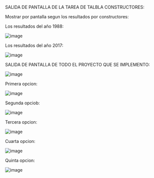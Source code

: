 SALIDA DE PANTALLA DE LA TAREA DE TALBLA CONSTRUCTORES:

Mostrar por pantalla segun los resultados por constructores:

Los resultados del año 1988:

![image](https://github.com/user-attachments/assets/3b2cb6e7-fcac-4544-b073-d8a0e7be20f9)

Los resultados del año 2017:

![image](https://github.com/user-attachments/assets/44445cd3-fdf5-4ac3-99dd-4b97b957b833)

SALIDA DE PANTALLA DE TODO EL PROYECTO QUE SE IMPLEMENTO:

![image](https://github.com/user-attachments/assets/98f7c6c6-3373-4bbf-a2bf-1f0dfcb2d28a)

Primera opcion:

![image](https://github.com/user-attachments/assets/584f0354-e258-4212-ac9b-0b820b0342af)

Segunda opciob:

![image](https://github.com/user-attachments/assets/3b8e0b18-4bd2-4486-b6f0-327758ccad96)

Tercera opcion:

![image](https://github.com/user-attachments/assets/a47ed18a-dfab-4148-85bb-9fd85fa43155)

Cuarta opcion:

![image](https://github.com/user-attachments/assets/07ad1703-fd27-4289-8f5c-8ac67336b32a)

Quinta opcion:

![image](https://github.com/user-attachments/assets/cf4aff88-0157-49c9-b8da-24e7f03f4f47)
